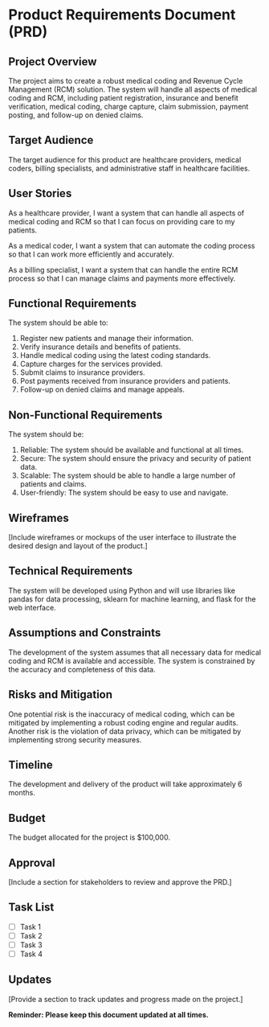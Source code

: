 # Product Requirements Document (PRD)

## Project Overview

The project aims to create a robust medical coding and Revenue Cycle Management (RCM) solution. The system will handle all aspects of medical coding and RCM, including patient registration, insurance and benefit verification, medical coding, charge capture, claim submission, payment posting, and follow-up on denied claims.

## Target Audience

The target audience for this product are healthcare providers, medical coders, billing specialists, and administrative staff in healthcare facilities.

## User Stories

As a healthcare provider, I want a system that can handle all aspects of medical coding and RCM so that I can focus on providing care to my patients.

As a medical coder, I want a system that can automate the coding process so that I can work more efficiently and accurately.

As a billing specialist, I want a system that can handle the entire RCM process so that I can manage claims and payments more effectively.

## Functional Requirements

The system should be able to:

1. Register new patients and manage their information.
2. Verify insurance details and benefits of patients.
3. Handle medical coding using the latest coding standards.
4. Capture charges for the services provided.
5. Submit claims to insurance providers.
6. Post payments received from insurance providers and patients.
7. Follow-up on denied claims and manage appeals.

## Non-Functional Requirements

The system should be:

1. Reliable: The system should be available and functional at all times.
2. Secure: The system should ensure the privacy and security of patient data.
3. Scalable: The system should be able to handle a large number of patients and claims.
4. User-friendly: The system should be easy to use and navigate.

## Wireframes

[Include wireframes or mockups of the user interface to illustrate the desired design and layout of the product.]

## Technical Requirements

The system will be developed using Python and will use libraries like pandas for data processing, sklearn for machine learning, and flask for the web interface.

## Assumptions and Constraints

The development of the system assumes that all necessary data for medical coding and RCM is available and accessible. The system is constrained by the accuracy and completeness of this data.

## Risks and Mitigation

One potential risk is the inaccuracy of medical coding, which can be mitigated by implementing a robust coding engine and regular audits. Another risk is the violation of data privacy, which can be mitigated by implementing strong security measures.

## Timeline

The development and delivery of the product will take approximately 6 months.

## Budget

The budget allocated for the project is $100,000.

## Approval

[Include a section for stakeholders to review and approve the PRD.]

## Task List

- [ ] Task 1
- [ ] Task 2
- [ ] Task 3
- [ ] Task 4

## Updates

[Provide a section to track updates and progress made on the project.]

**Reminder: Please keep this document updated at all times.**